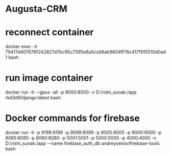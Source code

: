 # Augusta-CRM
# reconnect container
docker exec -it 79417d407676f242827d7bc95c7395e8a5ccb6ab9604ff76c417f915510d0ad1 bash

# run image container
docker run -it --gpus -all -p 8000:8000 -v D:\rishi_sunak:/app rkd3d9/django:latest bash 

# Docker commands for firebase
docker run -it -p 9199:9199 -p 9099:9099 -p 9005:9005 -p 9000:9000 -p 8085:8085 -p 8080:8080 -p 5001:5001 -p 5000:5000 -p 4000:4000 -v D:\rishi_sunak:/app --name firebase_auth_db andreysenov/firebase-tools bash
